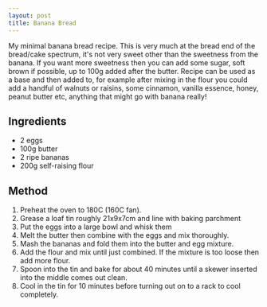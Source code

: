 ```yaml
---
layout: post
title: Banana Bread
---
```


My minimal banana bread recipe. This is very much at the bread end of the bread/cake spectrum, it's not very sweet other than the sweetness from the banana. If you want more sweetness then you can add some sugar, soft brown if possible, up to 100g added after the butter. Recipe can be used as a base and then added to, for example after mixing in the flour you could add a handful of walnuts or raisins, some cinnamon, vanilla essence, honey, peanut butter etc, anything that might go with banana really!

## Ingredients

- 2 eggs
- 100g butter
- 2 ripe bananas
- 200g self-raising flour

## Method

1. Preheat the oven to 180C (160C fan).
2. Grease a loaf tin roughly 21x9x7cm and line with baking parchment
3. Put the eggs into a large bowl and whisk them
3. Melt the butter then combine with the eggs and mix thoroughly.
4. Mash the bananas and fold them into the butter and egg mixture.
5. Add the flour and mix until just combined. If the mixture is too loose then add more flour.
6. Spoon into the tin and bake for about 40 minutes until a skewer inserted into the middle comes out clean.
7. Cool in the tin for 10 minutes before turning out on to a rack to cool completely.
